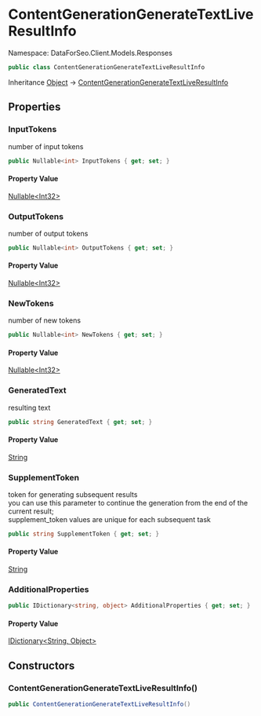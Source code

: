 # ContentGenerationGenerateTextLiveResultInfo

Namespace: DataForSeo.Client.Models.Responses

```csharp
public class ContentGenerationGenerateTextLiveResultInfo
```

Inheritance [Object](https://docs.microsoft.com/en-us/dotnet/api/system.object) → [ContentGenerationGenerateTextLiveResultInfo](./dataforseo.client.models.responses.contentgenerationgeneratetextliveresultinfo.md)

## Properties

### **InputTokens**

number of input tokens

```csharp
public Nullable<int> InputTokens { get; set; }
```

#### Property Value

[Nullable&lt;Int32&gt;](https://docs.microsoft.com/en-us/dotnet/api/system.nullable-1)<br>

### **OutputTokens**

number of output tokens

```csharp
public Nullable<int> OutputTokens { get; set; }
```

#### Property Value

[Nullable&lt;Int32&gt;](https://docs.microsoft.com/en-us/dotnet/api/system.nullable-1)<br>

### **NewTokens**

number of new tokens

```csharp
public Nullable<int> NewTokens { get; set; }
```

#### Property Value

[Nullable&lt;Int32&gt;](https://docs.microsoft.com/en-us/dotnet/api/system.nullable-1)<br>

### **GeneratedText**

resulting text

```csharp
public string GeneratedText { get; set; }
```

#### Property Value

[String](https://docs.microsoft.com/en-us/dotnet/api/system.string)<br>

### **SupplementToken**

token for generating subsequent results
 <br>you can use this parameter to continue the generation from the end of the current result;
 <br>supplement_token values are unique for each subsequent task

```csharp
public string SupplementToken { get; set; }
```

#### Property Value

[String](https://docs.microsoft.com/en-us/dotnet/api/system.string)<br>

### **AdditionalProperties**

```csharp
public IDictionary<string, object> AdditionalProperties { get; set; }
```

#### Property Value

[IDictionary&lt;String, Object&gt;](https://docs.microsoft.com/en-us/dotnet/api/system.collections.generic.idictionary-2)<br>

## Constructors

### **ContentGenerationGenerateTextLiveResultInfo()**

```csharp
public ContentGenerationGenerateTextLiveResultInfo()
```
